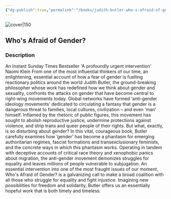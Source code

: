 ```yaml
---
{"dg-publish":true,"permalink":"/books/judith-butler-who-s-afraid-of-gender/","title":"Who's Afraid of Gender?","tags":["non-fiction","feminism","philosophy","politics"]}
---
```




![cover|150](http://books.google.com/books/content?id=TDPGEAAAQBAJ&printsec=frontcover&img=1&zoom=1&edge=curl&source=gbs_api)

## Who's Afraid of Gender?

### Description

An Instant Sunday Times Bestseller 'A profoundly urgent intervention' Naomi Klein From one of the most influential thinkers of our time, an enlightening, essential account of how a fear of gender is fuelling reactionary politics around the world Judith Butler, the ground-breaking philosopher whose work has redefined how we think about gender and sexuality, confronts the attacks on gender that have become central to right-wing movements today. Global networks have formed ‘anti-gender ideology movements’ dedicated to circulating a fantasy that gender is a dangerous threat to families, local cultures, civilization – and even ‘man’ himself. Inflamed by the rhetoric of public figures, this movement has sought to abolish reproductive justice, undermine protections against violence, and strip trans and queer people of their rights. But what, exactly, is so disturbing about gender? In this vital, courageous book, Butler carefully examines how ‘gender’ has become a phantasm for emerging authoritarian regimes, fascist formations and transexclusionary feminists, and the concrete ways in which this phantasm works. Operating in tandem with deceptive accounts of critical race theory and xenophobic panics about migration, the anti-gender movement demonizes struggles for equality and leaves millions of people vulnerable to subjugation. An essential intervention into one of the most fraught issues of our moment, Who's Afraid of Gender? is a galvanizing call to make a broad coalition with all those who struggle for equality and fight injustice. Imagining new possibilities for freedom and solidarity, Butler offers us an essentially hopeful work that is both timely and timeless.
```
